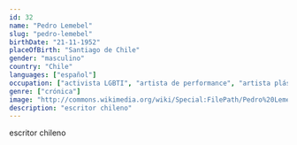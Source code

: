 ```yaml
---
id: 32
name: "Pedro Lemebel"
slug: "pedro-lemebel"
birthDate: "21-11-1952"
placeOfBirth: "Santiago de Chile"
gender: "masculino"
country: "Chile"
languages: ["español"]
occupation: ["activista LGBTI", "artista de performance", "artista plástico", "escritor", "novelista"]
genre: ["crónica"]
image: "http://commons.wikimedia.org/wiki/Special:FilePath/Pedro%20Lemebel%20%28radio%29.jpg"
description: "escritor chileno"
---
```


escritor chileno
